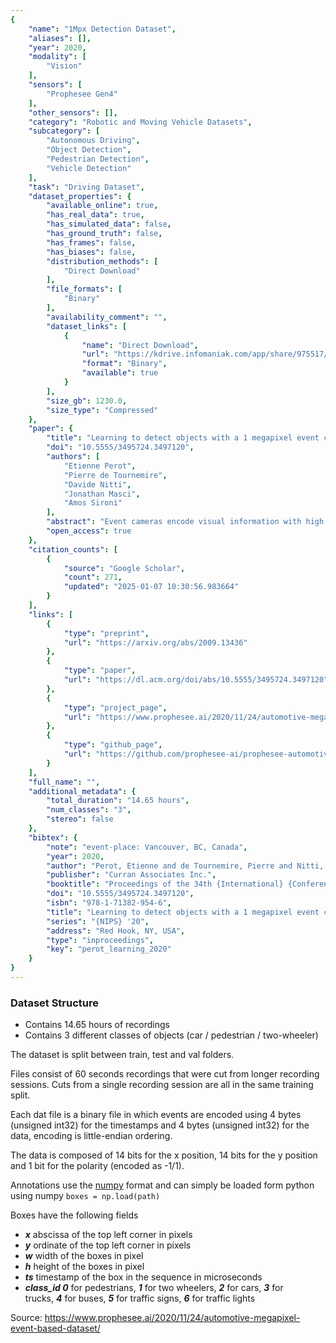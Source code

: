 ```yaml
---
{
    "name": "1Mpx Detection Dataset",
    "aliases": [],
    "year": 2020,
    "modality": [
        "Vision"
    ],
    "sensors": [
        "Prophesee Gen4"
    ],
    "other_sensors": [],
    "category": "Robotic and Moving Vehicle Datasets",
    "subcategory": [
        "Autonomous Driving",
        "Object Detection",
        "Pedestrian Detection",
        "Vehicle Detection"
    ],
    "task": "Driving Dataset",
    "dataset_properties": {
        "available_online": true,
        "has_real_data": true,
        "has_simulated_data": false,
        "has_ground_truth": false,
        "has_frames": false,
        "has_biases": false,
        "distribution_methods": [
            "Direct Download"
        ],
        "file_formats": [
            "Binary"
        ],
        "availability_comment": "",
        "dataset_links": [
            {
                "name": "Direct Download",
                "url": "https://kdrive.infomaniak.com/app/share/975517/52c7b51a-488e-42d8-a44f-e004f4bd0f08/files/51",
                "format": "Binary",
                "available": true
            }
        ],
        "size_gb": 1230.0,
        "size_type": "Compressed"
    },
    "paper": {
        "title": "Learning to detect objects with a 1 megapixel event camera",
        "doi": "10.5555/3495724.3497120",
        "authors": [
            "Etienne Perot",
            "Pierre de Tournemire",
            "Davide Nitti",
            "Jonathan Masci",
            "Amos Sironi"
        ],
        "abstract": "Event cameras encode visual information with high temporal precision, low datarate, and high-dynamic range. Thanks to these characteristics, event cameras are particularly suited for scenarios with high motion, challenging lighting conditions and requiring low latency. However, due to the novelty of the field, the performance of event-based systems on many vision tasks is still lower compared to conventional frame-based solutions. The main reasons for this performance gap are: the lower spatial resolution of event sensors, compared to frame cameras; the lack of large-scale training datasets; the absence of well established deep learning architectures for event-based processing. In this paper, we address all these problems in the context of an event-based object detection task. First, we publicly release the first high-resolution large-scale dataset for object detection. The dataset contains more than 14 hours recordings of a 1 megapixel event camera, in automotive scenarios, together with 25M bounding boxes of cars, pedestrians, and two-wheelers, labeled at high frequency. Second, we introduce a novel recurrent architecture for event-based detection and a temporal consistency loss for better-behaved training. The ability to compactly represent the sequence of events into the internal memory of the model is essential to achieve high accuracy. Our model outperforms by a large margin feed-forward event-based architectures. Moreover, our method does not require any reconstruction of intensity images from events, showing that training directly from raw events is possible, more efficient, and more accurate than passing through an intermediate intensity image. Experiments on the dataset introduced in this work, for which events and gray level images are available, show performance on par with that of highly tuned and studied frame-based detectors.",
        "open_access": true
    },
    "citation_counts": [
        {
            "source": "Google Scholar",
            "count": 271,
            "updated": "2025-01-07 10:30:56.983664"
        }
    ],
    "links": [
        {
            "type": "preprint",
            "url": "https://arxiv.org/abs/2009.13436"
        },
        {
            "type": "paper",
            "url": "https://dl.acm.org/doi/abs/10.5555/3495724.3497120"
        },
        {
            "type": "project_page",
            "url": "https://www.prophesee.ai/2020/11/24/automotive-megapixel-event-based-dataset/"
        },
        {
            "type": "github_page",
            "url": "https://github.com/prophesee-ai/prophesee-automotive-dataset-toolbox"
        }
    ],
    "full_name": "",
    "additional_metadata": {
        "total_duration": "14.65 hours",
        "num_classes": "3",
        "stereo": false
    },
    "bibtex": {
        "note": "event-place: Vancouver, BC, Canada",
        "year": 2020,
        "author": "Perot, Etienne and de Tournemire, Pierre and Nitti, Davide and Masci, Jonathan and Sironi, Amos",
        "publisher": "Curran Associates Inc.",
        "booktitle": "Proceedings of the 34th {International} {Conference} on {Neural} {Information} {Processing} {Systems}",
        "doi": "10.5555/3495724.3497120",
        "isbn": "978-1-71382-954-6",
        "title": "Learning to detect objects with a 1 megapixel event camera",
        "series": "{NIPS} '20",
        "address": "Red Hook, NY, USA",
        "type": "inproceedings",
        "key": "perot_learning_2020"
    }
}
---
```


### Dataset Structure

- Contains 14.65 hours of recordings
- Contains 3 different classes of objects (car / pedestrian / two-wheeler)

The dataset is split between train, test and val folders.

Files consist of 60 seconds recordings that were cut from longer recording sessions. Cuts from a single recording session are all in the same training split.

Each dat file is a binary file in which events are encoded using 4 bytes (unsigned int32) for the timestamps and 4 bytes (unsigned int32) for the data, encoding is little-endian ordering.

The data is composed of 14 bits for the x position, 14 bits for the y position and 1 bit for the polarity (encoded as -1/1).

Annotations use the [numpy](https://numpy.org/) format and can simply be loaded form python using numpy `boxes = np.load(path)`

Boxes have the following fields

- **_x_** abscissa of the top left corner in pixels
- **_y_** ordinate of the top left corner in pixels
- **_w_** width of the boxes in pixel
- **_h_** height of the boxes in pixel
- **_ts_** timestamp of the box in the sequence in microseconds
- **_class_id 0_** for pedestrians, **_1_** for two wheelers, **_2_** for cars, **_3_** for trucks, **_4_** for buses, **_5_** for traffic signs, **_6_** for traffic lights

Source: https://www.prophesee.ai/2020/11/24/automotive-megapixel-event-based-dataset/
